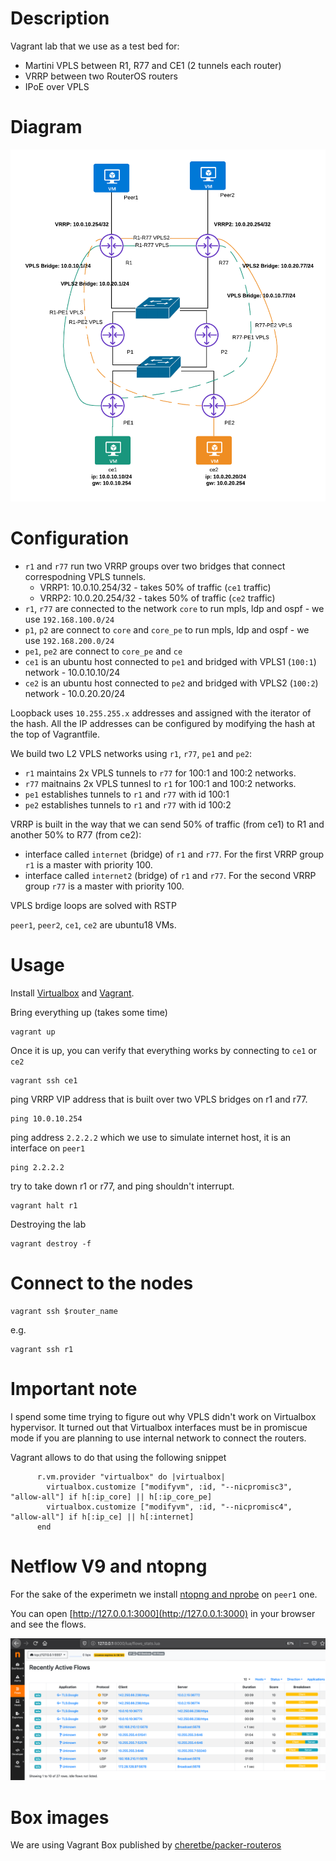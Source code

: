 # Description

Vagrant lab that we use as a test bed for:

* Martini VPLS between R1, R77 and CE1 (2 tunnels each router)
* VRRP between two RouterOS routers
* IPoE over VPLS

# Diagram


![alt text](https://github.com/logingood/mikrotik-vagrant-vpls-vrrp/blob/master/diagram.png "VRRP and VPLS on virtual mikrotiks")


# Configuration

* `r1` and `r77` run two VRRP groups over two bridges that connect correspodning VPLS tunnels.
  * VRRP1: 10.0.10.254/32 - takes 50% of traffic (`ce1` traffic)
  * VRRP2: 10.0.20.254/32 - takes 50% of traffic (`ce2` traffic)
* `r1`, `r77` are connected to the network `core` to run mpls, ldp and ospf - we use `192.168.100.0/24`
* `p1`, `p2` are connect to `core` and `core_pe` to run mpls, ldp and ospf - we use `192.168.200.0/24`
* `pe1`, `pe2` are connect to `core_pe` and `ce`
* `ce1` is an ubuntu host connected to `pe1` and bridged with VPLS1 (`100:1`) network - 10.0.10.10/24
* `ce2` is an ubuntu host connected to `pe2` and bridged with VPLS2 (`100:2`) network - 10.0.20.20/24

Loopback uses `10.255.255.x` addresses and assigned with the iterator of the hash.
All the IP addresses can be configured by modifying the hash at the top of Vagrantfile.

We build two L2 VPLS networks using `r1`, `r77`, `pe1` and `pe2`:

* `r1` maintains 2x VPLS tunnels to `r77` for 100:1 and 100:2 networks.
* `r77` maitnains 2x VPLS tunnesl to `r1` for 100:1 and 100:2 networks.
* `pe1` establishes tunnels to `r1` and `r77` with id 100:1
* `pe2` establishes tunnels to `r1` and `r77` with id 100:2


VRRP is built in the way that we can send 50% of traffic (from ce1) to R1 and another 50% to R77 (from ce2):

* interface called `internet` (bridge) of `r1` and `r77`. For the first VRRP group `r1` is a master with priority 100.
* interface called `internet2` (bridge) of `r1` and `r77`. For the second VRRP group `r77` is a master with priority 100.

VPLS brdige loops are solved with RSTP

`peer1`, `peer2`, `ce1`, `ce2` are ubuntu18 VMs.

# Usage

Install [Virtualbox](https://www.virtualbox.org/wiki/Downloads) and [Vagrant](https://www.vagrantup.com/downloads).

Bring everything up (takes some time)

```
vagrant up
```

Once it is up, you can verify that everything works by connecting to `ce1` or `ce2`
```
vagrant ssh ce1
```

ping VRRP VIP address that is built over two VPLS bridges on r1 and r77.
```
ping 10.0.10.254
```

ping address `2.2.2.2` which we use to simulate internet host, it is an interface on `peer1`

```
ping 2.2.2.2
```

try to take down r1 or r77, and ping shouldn't interrupt.

```
vagrant halt r1
```

Destroying the lab

```
vagrant destroy -f
```

# Connect to the nodes

```
vagrant ssh $router_name
```

e.g.

```
vagrant ssh r1
```

# Important note

I spend some time trying to figure out why VPLS didn't work on Virtualbox
hypervisor. It turned out that Virtualbox interfaces must be in promiscue mode
if you are planning to use internal network to connect the routers.

Vagrant allows to do that using the following snippet

```
      r.vm.provider "virtualbox" do |virtualbox|
        virtualbox.customize ["modifyvm", :id, "--nicpromisc3", "allow-all"] if h[:ip_core] || h[:ip_core_pe]
        virtualbox.customize ["modifyvm", :id, "--nicpromisc4", "allow-all"] if h[:ip_ce] || h[:internet]
      end
```

# Netflow V9 and ntopng

For the sake of the experimetn we install [ntopng and nprobe](https://ntop.org) on `peer1` one.

You can open [http://127.0.0.1:3000](http://127.0.0.1:3000) in your browser and see the flows.

![alt text](https://github.com/logingood/mikrotik-vagrant-vpls-vrrp/blob/master/ntopng.png "Export netflow v9 from RouterOS and visualize with ntopng")

# Box images

We are using Vagrant Box published by
[cheretbe/packer-routeros](https://github.com/cheretbe/packer-routeros)
